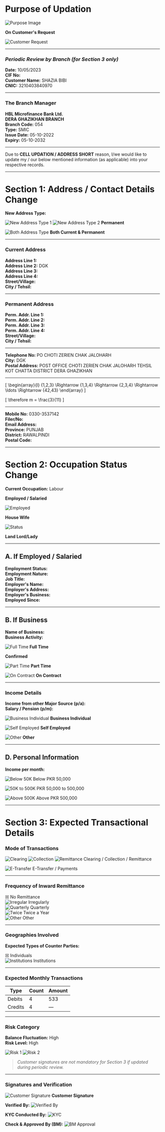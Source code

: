 # Purpose of Updation

![Purpose Image](images/d6569998f4194aa897798c86d661c3fe74e4587907259530d811ae884d4dc452.jpg)

**On Customer's Request**

![Customer Request](images/0dbc84d4f5fd23e5df014ab28b8187a2ac8e3a00ef28265c99100ee894f09963.jpg)

---

### *Periodic Review by Branch (for Section 3 only)*

**Date:** 10/05/2023  
**CIF No:**  
**Customer Name:** SHAZIA BIBI  
**CNIC:** 3210403840970  

---

### The Branch Manager
**HBL Microfinance Bank Ltd.**  
**DERA GHAZIKHAN BRANCH**  
**Branch Code:** 054  
**Type:** SMIC  
**Issue Date:** 05-10-2022  
**Expiry:** 05-10-2032  

---

Due to **CELL UPDATION / ADDRESS SHORT** reason, I/we would like to update my / our below mentioned information (as applicable) into your respective records.

---

# Section 1: Address / Contact Details Change

**New Address Type:**

![New Address Type 1](images/3f123c85a2fc7cbd219d337a11f59f1c00936a27356563a1cc7f1598c2e9e1ca.jpg)
![New Address Type 2](images/091f44a6d795a207c2226cc4cb14b5fd4daf8f8b600a19c5e8afedd6c41ec0c4.jpg)
**Permanent**

![Both Address Type](images/798d8fdac19e50eac631ae352e250d7f904e3a33d8131c66c6daedae741b3484.jpg)
**Both Current & Permanent**

---

### Current Address

**Address Line 1:**  
**Address Line 2:** DGK  
**Address Line 3:**  
**Address Line 4:**  
**Street/Village:**  
**City / Tehsil:**

---

### Permanent Address

**Perm. Addr. Line 1:**  
**Perm. Addr. Line 2:**  
**Perm. Addr. Line 3:**  
**Perm. Addr. Line 4:**  
**Street/Village:**  
**City / Tehsil:**

---

**Telephone No:** PO CHOTI ZERIEN CHAK JALOHARH  
**City:** DGK  
**Postal Address:** POST OFFICE CHOTI ZERIEN CHAK JALOHARH TEHSIL KOT CHATTA DISTRICT DERA GHAZIKHAN  

---

\[
\begin{array}{l}
\{1,2,3\} \Rightarrow \{1,3,4\} \Rightarrow \{2,3,4\} \Rightarrow \ldots \Rightarrow \{42,43\}
\end{array}
\]

\[
\therefore m = \frac{3}{11}
\]

---

**Mobile No:** 0330-3537142  
**Filer/No:**  
**Email Address:**  
**Province:** PUNJAB  
**District:** RAWALPINDI  
**Postal Code:**  

---

# Section 2: Occupation Status Change

**Current Occupation:** Labour  

**Employed / Salaried**

![Employed](images/e8300149e5e39b2e779253ac70e89facec4088f3fbd62dda1c14392c22ca35a8.jpg)

**House Wife**

![Status](images/e625db0eb77ff43d4c622b65a8e39a30d3efa9a9541aab11a2da05f3f1434c27.jpg)

**Land Lord/Lady**

---

## A. If Employed / Salaried

**Employment Status:**  
**Employment Nature:**  
**Job Title:**  
**Employer's Name:**  
**Employer's Address:**  
**Employer's Business:**  
**Employed Since:**  

---

## B. If Business

**Name of Business:**  
**Business Activity:**

![Full Time](images/810b4c5bfb548caa816fd7e70ecc71f342f7fac517c5807512de250877ea5781.jpg)
**Full Time**

**Confirmed**

![Part Time](images/732c174f9ab72c6e48c2409f2f56d3e0ac2a0f6423b357705aec71edefdcb9b6.jpg)
**Part Time**

![On Contract](images/bfbe24aa1c1bab52060a4f6d753f68cf3069045d4ee4ca0ebf0bf207afc9a6de.jpg)
**On Contract**

---

### Income Details

**Income from other Major Source (p/a):**  
**Salary / Pension (p/m):**

![Business Individual](images/47afcaa140a1586e96647cc2cf80fc3719206c82721c797754f63364becc25b9.jpg)
**Business Individual**

![Self Employed](images/f78e9168d2bc039b1f94bcb35dda7c7010b97543a2b3e6bdbf0ebcb26c7efbb0.jpg)
**Self Employed**

![Other](images/50a8ff02c91f8f7d696b43991f775138fbf4004e724e4f50b6b26f118acc4cd5.jpg)
**Other**

---

## D. Personal Information

**Income per month:**

![Below 50K](images/60d4e26120e46bbe7179930007fd692ec509b4bd378863ec8f88be02147c6822.jpg)
Below PKR 50,000

![50K to 500K](images/b4aca5c74b1a058a91e3ba1d3b221fd102a18fa2bc7d6455054b908460d16369.jpg)
PKR 50,000 to 500,000

![Above 500K](images/3e149696f9acfe63337ba5f3dec07858038175f5bc68397db5de347f6b783eef.jpg)
Above PKR 500,000

---

# Section 3: Expected Transactional Details

### Mode of Transactions

![Clearing](images/31edf213b6fb861790af4da6c4520ca15cc8511e21052834f7f648103d36cc0e.jpg)
![Collection](images/d90cdb9ff6cd4a8e943da090208d2d6060ebc1225ff01030f180d292b43f8889.jpg)
![Remittance](images/b5a85441b442c96594208bb0b22a0b01b3b7741954ac7c3578f99d2efb8389da.jpg)
Clearing / Collection / Remittance

![E-Transfer](images/dbfe33c3ac9082d1f08765ea85fe8605c607554ca708a47518eff78fda15481c.jpg)
E-Transfer / Payments

---

### Frequency of Inward Remittance

☒ No Remittance  
![Irregular](images/e75dfda9e917436bc95b5a33c88d84f56ad4113305dd17c49de83ddf067f85e2.jpg) Irregularly  
![Quarterly](images/93fe152af1c0f28417918183f5a10be4d64041b1a038abbfdac12d4c15edba31.jpg) Quarterly  
![Twice](images/3686549b2932d076ba99ec990a923cec6b27fe3b56293d496e388a6090c0fc56.jpg) Twice a Year  
![Other](images/b1d7cf7890774125a3a6f817e641710c3fa8e1de885df680435db9164316c5c0.jpg) Other  

---

### Geographies Involved

**Expected Types of Counter Parties:**

☒ Individuals  
![Institutions](images/a99f90a17193041a5cde0862f6f1c6f2a0ee3658a7bf8a4e3b88f6ccddf862a4.jpg) Institutions  

---

### Expected Monthly Transactions

| Type | Count | Amount |
|------|--------|--------|
| Debits | 4 | 533 |
| Credits | 4 | — |

---

### Risk Category

**Balance Fluctuation:** High  
**Risk Level:** High  

![Risk 1](images/f8c3ddaff49528fc1d633d61728839ad5c9e0ffce8712b55b41d80bcf0d71496.jpg)
![Risk 2](images/f765a758546df0ccfbef4dae1a2eb38b1e0c750742c5d1c1ac95ef8c3fdffa6d.jpg)

> *Customer signatures are not mandatory for Section 3 if updated during periodic review.*

---

### Signatures and Verification

![Customer Signature](images/b9ff3c2ecef69bd14cd62c9a6f9a3a23d39d15c864ac8fbc0233e750b75f0f90.jpg)
**Customer Signature**

**Verified By:**
![Verified By](images/ce08ff259eab0280369325b87b067eca50f32bc4b020e1d9d70a8eac33639793.jpg)

**KYC Conducted By:**
![KYC](images/c4dab2eb58a6e656ddf6ea3d3c59ee7472a3b5f2b30ca6a3bc99dd446a2ad96b.jpg)

**Check & Approved By (BM):**
![BM Approval](images/a2018393c4c9344a52297aae0716ab4c42a872fe151a1a3e8ba21dd60f573fd4.jpg)
